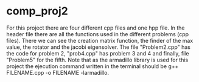# comp_proj2
For this project there are four different cpp files and one hpp file. 
In the header file there are all the functions used in the different problems (cpp files). There we can see the creation matrix function, the finder of the max value, the rotator and the jacobi eigensolver. 
The file "Problem2.cpp" has the code for problem 2, "prob4.cpp" has problem 3 and 4 and finally, file "Problem5" for the fifth.
Note that as the armadillo library is used for this project the ejecution command written in the terminal should be g++ FILENAME.cpp -o FILENAME -larmadillo.
